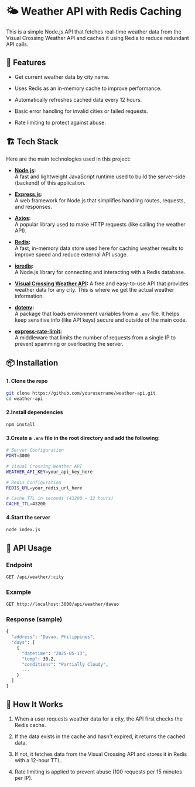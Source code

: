 
# 🌤️ Weather API with Redis Caching

This is a simple Node.js API that fetches real-time weather data from the Visual Crossing Weather API and caches it using Redis to reduce redundant API calls.

## 🚀 Features

 -   Get current weather data by city name.
    
 -   Uses Redis as an in-memory cache to improve performance.
    
 -   Automatically refreshes cached data every 12 hours.
    
 -   Basic error handling for invalid cities or failed requests.
    
 -   Rate limiting to protect against abuse.

## 🏗️ Tech Stack
Here are the main technologies used in this project:

-   **[Node.js](https://nodejs.org/):**  
    A fast and lightweight JavaScript runtime used to build the server-side (backend) of this application.
    
-   **[Express.js](https://expressjs.com/):**  
    A web framework for Node.js that simplifies handling routes, requests, and responses.
    
-   **[Axios](https://axios-http.com/):**  
    A popular library used to make HTTP requests (like calling the weather API).
    
-   **[Redis](https://redis.io/):**  
    A fast, in-memory data store used here for caching weather results to improve speed and reduce external API usage.
    
-   **[ioredis](https://github.com/luin/ioredis):**  
    A Node.js library for connecting and interacting with a Redis database.
    
-   **[Visual Crossing Weather API](https://www.visualcrossing.com/weather-api):** 
    A free and easy-to-use API that provides weather data for any city. This is where we get the actual weather information.
    
-   **[dotenv](https://www.npmjs.com/package/dotenv):**  
    A package that loads environment variables from a `.env` file. It helps keep sensitive info (like API keys) secure and outside of the main code.
    
-   **[express-rate-limit](https://www.npmjs.com/package/express-rate-limit):**  
    A middleware that limits the number of requests from a single IP to prevent spamming or overloading the server.
## 📦 Installation
#### 1. Clone the repo
```bash
git clone https://github.com/yourusername/weather-api.git
cd weather-api
```
#### 2.Install dependencies
```bash
npm install
```
#### 3.**Create a `.env` file** in the root directory and add the following:
```bash
# Server Configuration
PORT=3000

# Visual Crossing Weather API
WEATHER_API_KEY=your_api_key_here

# Redis Configuration
REDIS_URL=your_redis_url_here

# Cache TTL in seconds (43200 = 12 hours)
CACHE_TTL=43200
```
#### 4.Start the server
```bash
node index.js
```
## 📡 API Usage
### Endpoint
```bash
GET /api/weather/:city
```
### Example
```bash
GET http://localhost:3000/api/weather/davao
```
### Response (sample)
```bash
{
  "address": "Davao, Philippines",
  "days": [
    {
      "datetime": "2025-05-13",
      "temp": 30.2,
      "conditions": "Partially Cloudy",
      ...
    }
  ]
}
```
## 🧠 How It Works
1.  When a user requests weather data for a city, the API first checks the Redis cache.
    
2.  If the data exists in the cache and hasn't expired, it returns the cached data.
    
3.  If not, it fetches data from the Visual Crossing API and stores it in Redis with a 12-hour TTL.
    
4.  Rate limiting is applied to prevent abuse (100 requests per 15 minutes per IP).
